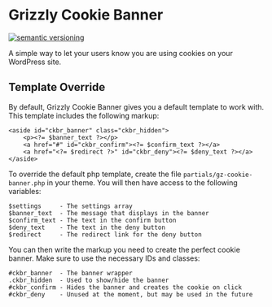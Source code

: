 # Grizzly Cookie Banner

[![semantic versioning](https://img.shields.io/github/release/joshcummingsdesign/gz-cookie-banner.svg)](https://github.com/joshcummingsdesign/gz-cookie-banner)

A simple way to let your users know you are using cookies on your WordPress site.

## Template Override

By default, Grizzly Cookie Banner gives you a default template to work with. This template includes the following markup:

```
<aside id="ckbr_banner" class="ckbr_hidden">
    <p><?= $banner_text ?></p>
    <a href="#" id="ckbr_confirm"><?= $confirm_text ?></a>
    <a href="<?= $redirect ?>" id="ckbr_deny"><?= $deny_text ?></a>
</aside>
```

To override the default php template, create the file `partials/gz-cookie-banner.php` in your theme. You will then have access to the following variables:

```
$settings     - The settings array
$banner_text  - The message that displays in the banner
$confirm_text - The text in the confirm button
$deny_text    - The text in the deny button
$redirect     - The redirect link for the deny button
```

You can then write the markup you need to create the perfect cookie banner. Make sure to use the necessary IDs and classes:

```
#ckbr_banner  - The banner wrapper
.ckbr_hidden  - Used to show/hide the banner
#ckbr_confirm - Hides the banner and creates the cookie on click
#ckbr_deny    - Unused at the moment, but may be used in the future
```
